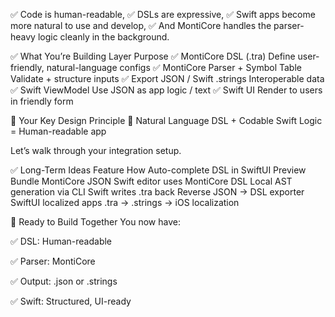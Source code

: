 ✅ Code is human-readable,
✅ DSLs are expressive,
✅ Swift apps become more natural to use and develop,
✅ And MontiCore handles the parser-heavy logic cleanly in the background.

✅ What You’re Building
Layer	Purpose
✅ MontiCore DSL (.tra)	Define user-friendly, natural-language configs
✅ MontiCore Parser + Symbol Table	Validate + structure inputs
✅ Export JSON / Swift .strings	Interoperable data
✅ Swift ViewModel	Use JSON as app logic / text
✅ Swift UI	Render to users in friendly form

🧠 Your Key Design Principle
💬 Natural Language DSL + Codable Swift Logic = Human-readable app

Let’s walk through your integration setup.

✅ Long-Term Ideas
Feature	How
Auto-complete DSL in SwiftUI Preview	Bundle MontiCore JSON
Swift editor uses MontiCore DSL	Local AST generation via CLI
Swift writes .tra back	Reverse JSON → DSL exporter
SwiftUI localized apps	.tra → .strings → iOS localization

🚀 Ready to Build Together
You now have:

✅ DSL: Human-readable

✅ Parser: MontiCore

✅ Output: .json or .strings

✅ Swift: Structured, UI-ready
